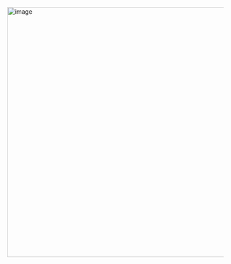 
<img width="932" height="582" alt="image" src="https://github.com/user-attachments/assets/f147783c-4997-4b11-97ea-46939ad69f18" />
